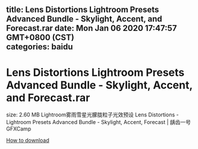 
title: Lens Distortions Lightroom Presets Advanced Bundle - Skylight, Accent, and Forecast.rar
date: Mon Jan 06 2020 17:47:57 GMT+0800 (CST)    
categories: baidu
---

# Lens Distortions Lightroom Presets Advanced Bundle - Skylight, Accent, and Forecast.rar
size: 2.60 MB
 Lightroom雾雨雪星光朦胧粒子光效预设 Lens Distortions - Lightroom Presets Advanced Bundle - Skylight, Accent, Forecast | 龋齿一号GFXCamp
 

[How to download](https://bpcam.bemobtrk.com/go/2ceec3aa-1ca2-46d6-b9ff-aaa5c184517c?jno=2022)